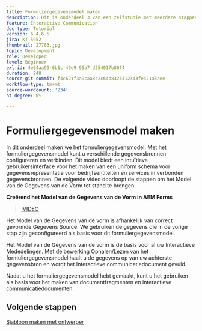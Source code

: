 ```yaml
---
title: Formuliergegevensmodel maken
description: Dit is onderdeel 3 van een zelfstudie met meerdere stappen voor het maken van uw eerste interactieve communicatiedocument. In dit onderdeel maken we het formuliergegevensmodel. Het Model van de Gegevens van de vorm staat u toe om met ongelijksoortige gegevensbronnen te vormen en te verbinden.Het verstrekt een intuïtieve gebruikersinterface om een verenigd schema van de gegevensvertegenwoordiging van bedrijfsentiteiten en de diensten over verbonden gegevensbronnen tot stand te brengen.De volgende video loopt door de stappen om het Model van de Gegevens van de Vorm te creëren.
feature: Interactive Communication
doc-type: Tutorial
version: 6.4,6.5
jira: KT-5952
thumbnail: 27763.jpg
topic: Development
role: Developer
level: Beginner
exl-id: 4e64aa99-0b1c-49e9-95a7-d254017b80f4
duration: 248
source-git-commit: f4c621f3a9caa8c2c64b8323312343fe421a5aee
workflow-type: tm+mt
source-wordcount: '234'
ht-degree: 0%

---
```


# Formuliergegevensmodel maken

In dit onderdeel maken we het formuliergegevensmodel. Met het formuliergegevensmodel kunt u verschillende gegevensbronnen configureren en verbinden. Dit model biedt een intuïtieve gebruikersinterface voor het maken van een uniform schema voor gegevensrepresentatie voor bedrijfsentiteiten en services in verbonden gegevensbronnen. De volgende video doorloopt de stappen om het Model van de Gegevens van de Vorm tot stand te brengen.

**Creërend het Model van de Gegevens van de Vorm in AEM Forms**

>[!VIDEO](https://video.tv.adobe.com/v/27763?quality=12&learn=on)

Het Model van de Gegevens van de vorm is afhankelijk van correct gevormde Gegevens Source. We gebruiken de gegevens die in de vorige stap zijn geconfigureerd als basis voor dit formuliergegevensmodel.

Het Model van de Gegevens van de vorm is de basis voor al uw Interactieve Mededelingen. Met de bewerking Ophalen/Lezen van het formuliergegevensmodel haalt u de gegevens op van uw achterste gegevensbron en wordt het Interactieve communicatiedocument gevuld.

Nadat u het formuliergegevensmodel hebt gemaakt, kunt u het gebruiken als basis voor het maken van documentfragmenten en interactieve communicatiedocumenten.

## Volgende stappen

[Sjabloon maken met ontwerper](./create-xdp-layout-using-forms-designer.md)
